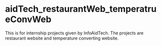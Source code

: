 # aidTech_restaurantWeb_temperatrueConvWeb
This is for internship projects given by InfoAidTech. The projects are restaurant website and temperature converting website.
